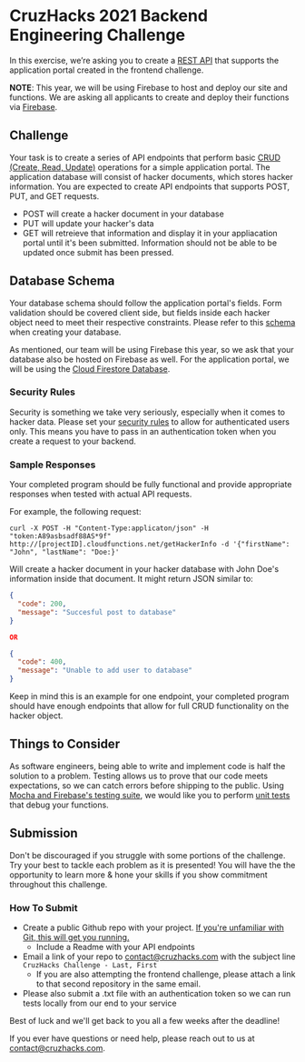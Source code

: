 # CruzHacks 2021 Backend Engineering Challenge

In this exercise, we’re asking you to create a [REST API](https://www.codecademy.com/articles/what-is-rest) that supports the application portal created in the frontend challenge.  

**NOTE**: This year, we will be using Firebase to host and deploy our site and functions. We are asking all applicants to create and deploy their functions via [Firebase](https://firebase.google.com/).

## Challenge

Your task is to create a series of API endpoints that perform basic [CRUD (Create, Read, Update)](https://www.codecademy.com/articles/what-is-crud) operations for a simple application portal. The application database will consist of hacker documents, which stores hacker information. You are expected to create API endpoints that supports POST, PUT, and GET requests.

* POST will create a hacker document in your database
* PUT will update your hacker's data
* GET will retreieve that information and display it in your appliacation portal until it's been submitted. Information should not be able to be updated once submit has been pressed.

## Database Schema

Your database schema should follow the application portal's fields. Form validation should be covered client side, but fields inside each hacker object need to meet their respective constraints. Please refer to this [schema](https://docs.google.com/document/d/1gPo9_31LTOIkPMnFt-n4zWBOg7HsOB-yEDPmuAKsM6I/edit) when creating your database.

As mentioned, our team will be using Firebase this year, so we ask that your database also be hosted on Firebase as well. For the application portal, we will be using the [Cloud Firestore Database](https://firebase.google.com/docs/firestore).

### Security Rules

Security is something we take very seriously, especially when it comes to hacker data. Please set your [security rules](https://firebase.google.com/docs/firestore/security/get-started) to allow for authenticated users only. This means you have to pass in an authentication token when you create a request to your backend.

### Sample Responses

Your completed program should be fully functional and provide appropriate responses when tested with actual API requests.

For example, the following request:

`curl -X POST -H "Content-Type:applicaton/json" -H "token:A89asbsadf88AS*9f" http://[projectID].cloudfunctions.net/getHackerInfo -d '{"firstName": "John", "lastName": "Doe:}'`

Will create a hacker document in your hacker database with John Doe's information inside that document. It might return JSON similar to:

```json
{
  "code": 200,
  "message": "Succesful post to database"
}

OR

{
  "code": 400,
  "message": "Unable to add user to database"
}
```

Keep in mind this is an example for one endpoint, your completed program should have enough endpoints that allow for full CRUD functionality on the hacker object.

## Things to Consider

As software engineers, being able to write and implement code is half the solution to a problem. Testing allows us to prove that our code meets expectations, so we can catch errors before shipping to the public. Using [Mocha and Firebase's testing suite](https://firebase.google.com/docs/functions/unit-testing), we would like you to perform [unit tests](https://en.wikipedia.org/wiki/Unit_testing) that debug your functions.

## Submission

Don't be discouraged if you struggle with some portions of the challenge. Try your best to tackle each problem as it is presented! You will have the the opportunity to learn more & hone your skills if you show commitment throughout this challenge.

### How To Submit

* Create a public Github repo with your project. [If you're unfamiliar with Git, this will get you running.](https://www.freecodecamp.org/news/learn-the-basics-of-git-in-under-10-minutes-da548267cc91/)
  * Include a Readme with your API endpoints
* Email a link of your repo to [contact@cruzhacks.com](mailto:contact@cruzhacks.com) with the subject line `CruzHacks Challenge - Last, First`
  * If you are also attempting the frontend challenge, please attach a link to that second repository in the same email.
* Please also submit a .txt file with an authentication token so we can run tests locally from our end to your service

Best of luck and we'll get back to you all a few weeks after the deadline!

If you ever have questions or need help, please reach out to us at [contact@cruzhacks.com](mailto:contact@cruzhacks.com).
